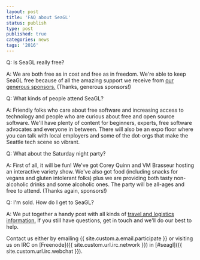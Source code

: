 ```yaml
---
layout: post
title: 'FAQ about SeaGL'
status: publish
type: post
published: true
categories: news
tags: '2016'
---
```


Q: Is SeaGL really free?

A: We are both free as in cost and free as in freedom. We're able to keep SeaGL free because of all the amazing support we receive from [our generous sponsors.](/sponsors/2016) (Thanks, generous sponsors!)

Q: What kinds of people attend SeaGL?

A: Friendly folks who care about free software and increasing access to technology and people who are curious about free and open source software. We'll have plenty of content for beginners, experts, free software advocates and everyone in between. There will also be an expo floor where you can talk with local employers and some of the dot-orgs that make the Seattle tech scene so vibrant.

Q: What about the Saturday night party?

A: First of all, it will be fun! We've got Corey Quinn and VM Brasseur hosting an interactive variety show. We've also got food (including snacks for vegans and gluten intolerant folks) plus we are providing both tasty non-alcoholic drinks and some alcoholic ones. The party will be all-ages and free to attend. (Thanks again, sponsors!)

Q: I'm sold. How do I get to SeaGL?

A: We put together a handy post with all kinds of [travel and logistics information.](/news/2016/09/19/logistics-post) If you still have questions, get in touch and we'll do our best to help.

Contact us either by
emailing {{ site.custom.a.email.participate }}
or visiting us on IRC on
[Freenode]({{ site.custom.url.irc.network }}) in
[#seagl]({{ site.custom.url.irc.webchat }}).
